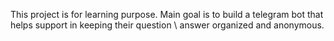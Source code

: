 This project is for learning purpose.
Main goal is to build a telegram bot that helps support in keeping their question \ answer organized and anonymous.
